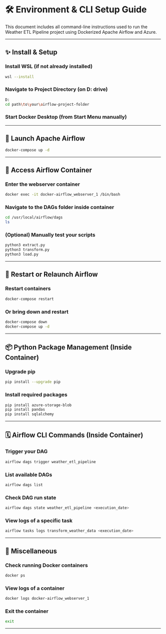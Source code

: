 
# 🛠️ Environment & CLI Setup Guide

This document includes all command-line instructions used to run the Weather ETL Pipeline project using Dockerized Apache Airflow and Azure.

---

## ✨ Install & Setup

### Install WSL (if not already installed)
```bash
wsl --install
```

### Navigate to Project Directory (on D: drive)
```bash
D:
cd path\to\your\airflow-project-folder
```

### Start Docker Desktop (from Start Menu manually)

---

## 🚀 Launch Apache Airflow
```bash
docker-compose up -d
```

---

## 📂 Access Airflow Container

### Enter the webserver container
```bash
docker exec -it docker-airflow_webserver_1 /bin/bash
```

### Navigate to the DAGs folder inside container
```bash
cd /usr/local/airflow/dags
ls
```

### (Optional) Manually test your scripts
```bash
python3 extract.py
python3 transform.py
python3 load.py
```

---

## 🔄 Restart or Relaunch Airflow

### Restart containers
```bash
docker-compose restart
```

### Or bring down and restart
```bash
docker-compose down
docker-compose up -d
```

---

## 📦 Python Package Management (Inside Container)

### Upgrade pip
```bash
pip install --upgrade pip
```

### Install required packages
```bash
pip install azure-storage-blob
pip install pandas
pip install sqlalchemy
```

---

## 🗓️ Airflow CLI Commands (Inside Container)

### Trigger your DAG
```bash
airflow dags trigger weather_etl_pipeline
```

### List available DAGs
```bash
airflow dags list
```

### Check DAG run state
```bash
airflow dags state weather_etl_pipeline <execution_date>
```

### View logs of a specific task
```bash
airflow tasks logs transform_weather_data <execution_date>
```

---

## 📃 Miscellaneous

### Check running Docker containers
```bash
docker ps
```

### View logs of a container
```bash
docker logs docker-airflow_webserver_1
```

### Exit the container
```bash
exit
```

---


